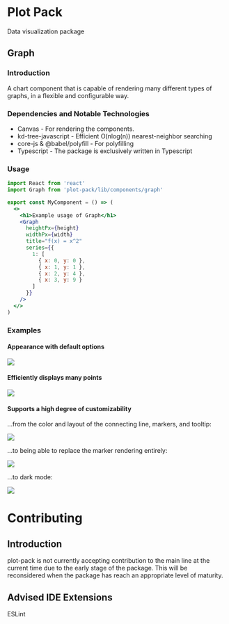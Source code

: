 # Plot Pack

Data visualization package

## Graph

### Introduction

A chart component that is capable of rendering many different types of graphs, in a flexible and configurable way.

### Dependencies and Notable Technologies

* Canvas - For rendering the components.
* kd-tree-javascript - Efficient O(nlog(n)) nearest-neighbor searching
* core-js & @babel/polyfill - For polyfilling
* Typescript - The package is exclusively written in Typescript


### Usage

```jsx
import React from 'react'
import Graph from 'plot-pack/lib/components/graph'

export const MyComponent = () => (
  <>
    <h1>Example usage of Graph</h1>
    <Graph 
      heightPx={height}
      widthPx={width}
      title="f(x) = x^2"
      series={{
        1: [
          { x: 0, y: 0 },
          { x: 1, y: 1 },
          { x: 2, y: 4 },
          { x: 3, y: 9 }
        ]
      }}
    />
  </>
)

```

### Examples

#### Appearance with default options

![](docs/components/graph/images/default_options.png)

#### Efficiently displays many points

![](docs/components/graph/images/variant_1.png)

#### Supports a high degree of customizability

...from the color and layout of the connecting line, markers, and tooltip:

![](docs/components/graph/images/variant_2.png)

...to being able to replace the marker rendering entirely:

![](docs/components/graph/images/variant_3.png)

...to dark mode:

![](docs/components/graph/images/variant_4.png)

# Contributing

## Introduction

plot-pack is not currently accepting contribution to the main line at the current time due to the early stage of the package. This
will be reconsidered when the package has reach an appropriate level of maturity.

## Advised IDE Extensions

ESLint